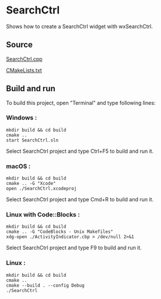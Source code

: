 # SearchCtrl

Shows how to create a SearchCtrl widget with wxSearchCtrl.

## Source

[SearchCtrl.cpp](SearchCtrl.cpp)

[CMakeLists.txt](CMakeLists.txt)

## Build and run

To build this project, open "Terminal" and type following lines:

### Windows :

``` shell
mkdir build && cd build
cmake .. 
start SearchCtrl.sln
```

Select SearchCtrl project and type Ctrl+F5 to build and run it.

### macOS :

``` shell
mkdir build && cd build
cmake .. -G "Xcode"
open ./SearchCtrl.xcodeproj
```

Select SearchCtrl project and type Cmd+R to build and run it.

### Linux with Code::Blocks :

``` shell
mkdir build && cd build
cmake .. -G "CodeBlocks - Unix Makefiles"
xdg-open ./ActivityIndicator.cbp > /dev/null 2>&1
```

Select SearchCtrl project and type F9 to build and run it.

### Linux :

``` shell
mkdir build && cd build
cmake .. 
cmake --build . --config Debug
./SearchCtrl
```
